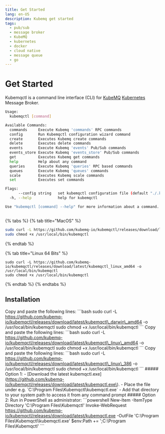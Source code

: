 ```yaml
---
title: Get Started
lang: en-US
description: Kubemq get started
tags:
  - pub/sub
  - message broker
  - KubeMQ
  - kubernetes
  - docker
  - cloud native
  - message queue
  - go
---
```


# Get Started

Kubemqctl is a command line interface \(CLI\) for [KubeMQ](https://kubemq.io) [Kubernetes](https://kubernetes.io/) Message Broker.

```bash
Usage:
  kubemqctl [command]

Available Commands:
  commands     Execute Kubemq 'commands' RPC commands
  config       Run Kubemqctl configuration wizard command
  create       Executes Kubemq create commands
  delete       Executes delete commands
  events       Execute Kubemq 'events' Pub/Sub commands
  events_store Execute Kubemq 'events_store' Pub/Sub commands
  get          Executes Kubemq get commands
  help         Help about any command
  queries      Execute Kubemq 'queries' RPC based commands
  queues       Execute Kubemq 'queues' commands
  scale        Executes Kubemq scale commands
  set          Executes set commands

Flags:
      --config string   set kubemqctl configuration file (default "./.kubemqctl.yaml")
  -h, --help            help for kubemqctl

Use "kubemqctl [command] --help" for more information about a command.
```

## 

{% tabs %}
{% tab title="MacOS" %}
```bash
sudo curl -L https://github.com/kubemq-io/kubemqctl/releases/download/latest/kubemqctl_darwin_amd64 -o /usr/local/bin/kubemqctl 
sudo chmod +x /usr/local/bin/kubemqctl
```
{% endtab %}

{% tab title="Linux  64 Bits" %}
```
sudo curl -L https://github.com/kubemq-io/kubemqctl/releases/download/latest/kubemqctl_linux_amd64 -o /usr/local/bin/kubemqctl
sudo chmod +x /usr/local/bin/kubemqctl
```
{% endtab %}
{% endtabs %}

## Installation

 Copy and paste the following lines: \`\`\`bash sudo curl -L https://github.com/kubemq-io/kubemqctl/releases/download/latest/kubemqctl\_darwin\_amd64 -o /usr/local/bin/kubemqctl sudo chmod +x /usr/local/bin/kubemqctl \`\`\` Copy and paste the following lines: \`\`\`bash sudo curl -L https://github.com/kubemq-io/kubemqctl/releases/download/latest/kubemqctl\_linux\_amd64 -o /usr/local/bin/kubemqctl sudo chmod +x /usr/local/bin/kubemqctl \`\`\` Copy and paste the following lines: \`\`\`bash sudo curl -L https://github.com/kubemq-io/kubemqctl/releases/download/latest/kubemqctl\_linux\_386 -o /usr/local/bin/kubemqctl sudo chmod +x /usr/local/bin/kubemqctl \`\`\` \#\#\#\#\# Option 1: - \[Download the latest kubemqctl.exe\]\(https://github.com/kubemq-io/kubemqctl/releases/download/latest/kubemqctl.exe\). - Place the file under e.g. \`C:\Program Files\Kubemqctl\kubemqctl.exe\` - Add that directory to your system path to access it from any command prompt \#\#\#\#\# Option 2: Run in PowerShell as administrator: \`\`\`powershell New-Item -ItemType Directory 'C:\Program Files\Kubemqctl' Invoke-WebRequest https://github.com/kubemq-io/kubemqctl/releases/download/latest/kubemqctl.exe -OutFile 'C:\Program Files\Kubemqctl\kubemqctl.exe' $env:Path += ';C:\Program Files\Kubemqctl' \`\`\`

